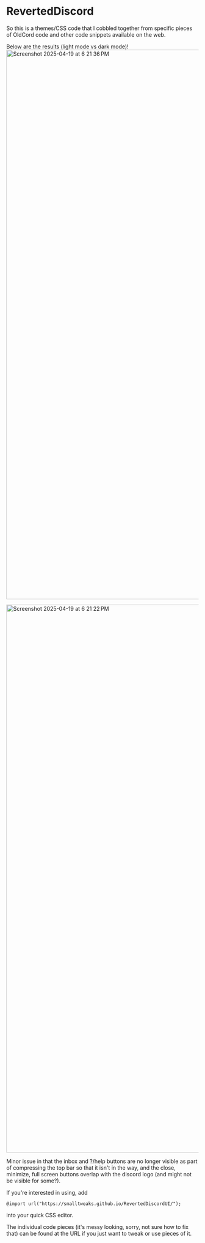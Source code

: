 # RevertedDiscord
So this is a themes/CSS code that I cobbled together from specific pieces of OldCord code and other code snippets available on the web.

Below are the results (light mode vs dark mode)!
<img width="1438" alt="Screenshot 2025-04-19 at 6 21 36 PM" src="https://github.com/user-attachments/assets/7f556167-f584-421f-b5a5-14b74bd8d21e" />

<img width="1434" alt="Screenshot 2025-04-19 at 6 21 22 PM" src="https://github.com/user-attachments/assets/a641b7d8-6558-45a1-a0e2-9491fc57dc62" />

Minor issue in that the inbox and ?/help buttons are no longer visible as part of compressing the top bar so that it isn't in the way, and the close, minimize, full screen buttons overlap with the discord logo (and might not be visible for some?).

If you're interested in using, add
```
@import url("https://smalltweaks.github.io/RevertedDiscordUI/");
```
into your quick CSS editor.

The individual code pieces (it's messy looking, sorry, not sure how to fix that) can be found at the URL if you just want to tweak or use pieces of it.
